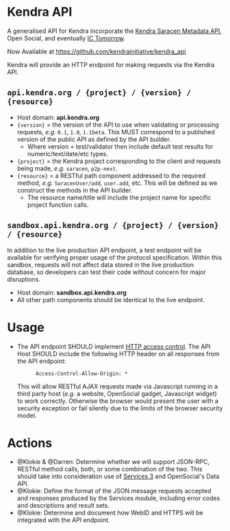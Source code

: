 # Kendra API

A generalised API for Kendra incorporate the [Kendra Saracen Metadata API](http://atrium.kendra.org.uk/dev/kendra-saracen-metadata-api), Open Social, and eventually [IC Tomorrow](http://atrium.kendra.org.uk/dev/ic-tomorrow).

Now Available at https://github.com/kendrainitiative/kendra_api

Kendra will provide an HTTP endpoint for making requests via the Kendra API.

## `api.kendra.org / {project} / {version} / {resource}`

* Host domain: **api.kendra.org**
* `{version}` = the version of the API to use when validating or processing requests, *e.g.* `0.1`, `1.0`, `1.1beta`. This MUST correspond to a published version of the public API as defined by the API builder.
    * Where version = test/validator then include default test results for numeric/text/date/etc types. 
* `{project}` = the Kendra project corresponding to the client and requests being made, *e.g.* `saracen`, `p2p-next`.
* `{resource}` = a RESTful path component addressed to the required method, *e.g.* `SaracenUser/add`, `user.add`, etc. This will be defined as we construct the methods in the API builder.
    * The resource name/title will include the project name for specific project function calls. 

## `sandbox.api.kendra.org / {project} / {version} / {resource}`

In addition to the live production API endpoint, a test endpoint will be available for verifying proper usage of the protocol specification. Within this sandbox, requests will not affect data stored in the live production database, so developers can test their code without concern for major disruptions.

* Host domain: **sandbox.api.kendra.org**
* All other path components should be identical to the live endpoint.

# Usage

* The API endpoint SHOULD implement [HTTP access control](https://developer.mozilla.org/en/http_access_control). The API Host SHOULD include the following HTTP header on all responses from the API endpoint:
            
            Access-Control-Allow-Origin: *
        
    This will allow RESTful AJAX requests made via Javascript running in a third party host (*e.g.* a website, OpenSocial gadget, Javascript widget) to work correctly. Otherwise the browser would present the user with a security exception or fail silently due to the limits of the browser security model.

# Actions

* @Klokie & @Darren: Determine whether we will support JSON-RPC, RESTful method calls, both, or some combination of the two. This should take into consideration use of [Services 3](http://drupal.org/node/736522) and OpenSocial's Data API.
* @Klokie: Define the format of the JSON message requests accepted and responses produced by the Services module, including error codes and descriptions and result sets.
* @Klokie: Determine and document how WebID and HTTPS will be integrated with the API endpoint.